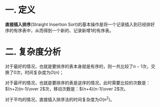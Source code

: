 # 一. 定义

**直接插入排序**(Straight Insertion Sort)的基本操作是将一个记录插入到已经排好序的有序表中，从而得到一个新的、记录新增1的有序表。



# 二. 复杂度分析

对于最好的情况，也就是要排序的表本身就是有序的，则一共比较了$n-1$次，交换了0次，时间复杂度为$O(n)$；

对于最坏的情况，也就是要排序的表是逆序的情况，此时需要比较的次数是：$(n+2)(n-1)\over 2$次，移动次数是：$(n+4)(n-1)\over 2$次。

对于平均的情况，直接插入排序法的时间复杂度为$O(n^2)$。
